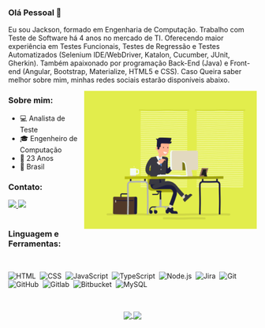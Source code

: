 ### Olá Pessoal 👋

Eu sou Jackson, formado em Engenharia de Computação. Trabalho com Teste de Software há 4 anos no mercado de TI. Oferecendo maior experiência em Testes Funcionais, Testes de Regressão e Testes Automatizados (Selenium IDE/WebDriver, Katalon, Cucumber, JUnit, Gherkin). Também apaixonado por programação Back-End (Java) e Front-end (Angular, Bootstrap, Materialize, HTML5 e CSS). Caso Queira saber melhor sobre mim, minhas redes sociais estarão disponíveis abaixo.

<img align="right" alt="GIF" src="Documentos/Prints/escritorio.gif" width="350" height="280" />

### Sobre mim:

- 💻 Analista de Teste
- 🎓 Engenheiro de Computação
- 🎉 23 Anos
- 📌 Brasil


### Contato:

<div>
  <a href="https://www.linkedin.com/in/jacksonhmt" alt="Linkedin">
    <img src="https://img.shields.io/badge/-Linkedin-0e76a8?style=flat-square&logo=Linkedin&logoColor=white&logoWidth=30" />
  </a>
  
  <a href="https://www.instagram.com/jacksonhmt/" alt="Instagram">
    <img src="https://img.shields.io/badge/-Instagram-DF0174?style=flat-square&logo=instagram&logoColor=white&logoWidth=30"/>
  </a>
</div>

</br>

### Linguagem e Ferramentas:

</br>

![HTML](https://img.shields.io/badge/-HTML-05122A?style=flat&logo=HTML5)&nbsp;
![CSS](https://img.shields.io/badge/-CSS-05122A?style=flat&logo=CSS3&logoColor=1572B6)&nbsp;
![JavaScript](https://img.shields.io/badge/-JavaScript-05122A?style=flat&logo=javascript)&nbsp;
![TypeScript](https://img.shields.io/badge/-Typescript-05122A?style=flat&logo=typescript)&nbsp;
![Node.js](https://img.shields.io/badge/-Node.js-05122A?style=flat&logo=node.js)&nbsp;
![Jira](https://img.shields.io/badge/-Jira-05122A?style=flat&logo=jira)&nbsp;
![Git](https://img.shields.io/badge/-Git-05122A?style=flat&logo=git)&nbsp;
![GitHub](https://img.shields.io/badge/-GitHub-05122A?style=flat&logo=github)&nbsp;
![Gitlab](https://img.shields.io/badge/-Gitlab-05122A?style=flat&logo=gitlab)&nbsp;
![Bitbucket](https://img.shields.io/badge/-Bitbucket-05122A?style=flat&logo=bitbucket)&nbsp;
![MySQL](https://img.shields.io/badge/-MySQL-05122A?style=flat&logo=mysql)&nbsp;

</br>

<p align="center">
  <a href="https://github.com/anuraghazra/github-readme-stats">
    <img
      align="center"
      height="165"
      src="https://github-readme-stats.vercel.app/api?username=jacksonhmteixeira&count_private=true&show_icons=true&custom_title=Github%20Status&hide=issues&theme=radical"
    />
  </a>
   <a href="https://github.com/anuraghazra/github-readme-stats">
    <img
      align="center"
      height="165"
      src="https://github-readme-stats.vercel.app/api/top-langs/?username=jacksonhmteixeira&langs_count=8&layout=compact&theme=radical"
    />
  </a>
</p>